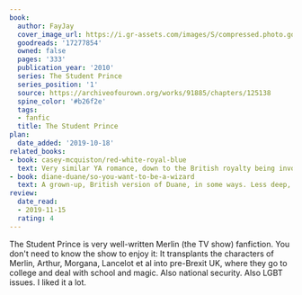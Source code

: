 ```yaml
---
book:
  author: FayJay
  cover_image_url: https://i.gr-assets.com/images/S/compressed.photo.goodreads.com/books/1400436772l/17277854.jpg
  goodreads: '17277854'
  owned: false
  pages: '333'
  publication_year: '2010'
  series: The Student Prince
  series_position: '1'
  source: https://archiveofourown.org/works/91885/chapters/125138
  spine_color: '#b26f2e'
  tags:
  - fanfic
  title: The Student Prince
plan:
  date_added: '2019-10-18'
related_books:
- book: casey-mcquiston/red-white-royal-blue
  text: Very similar YA romance, down to the British royalty being involved.
- book: diane-duane/so-you-want-to-be-a-wizard
  text: A grown-up, British version of Duane, in some ways. Less deep, of course.
review:
  date_read:
  - 2019-11-15
  rating: 4
---
```


The Student Prince is very well-written Merlin (the TV show) fanfiction. You don't need to know the show to enjoy it: It
transplants the characters of Merlin, Arthur, Morgana, Lancelot et al into pre-Brexit UK, where they go to college and
deal with school and magic. Also national security. Also LGBT issues. I liked it a lot.
